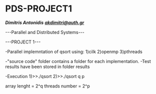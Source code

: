 # PDS-PROJECT1
***Dimitris Antonidis***
***akdimitri@auth.gr***

---Parallel and Distributed Systems---

---PROJECT 1---


-Parallel implemntation of qsort using:
  1)cilk
  2)openmp
  3)pthreads

-"source code" folder contains a folder for each implementation.
-Test results have been stored in folder results

-Execution
  1)>>./qsort 
  2)>>./qsort q p
  
  array lenght = 2^q
  threads number = 2^p
